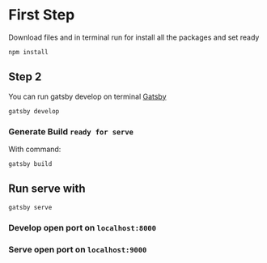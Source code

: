 # First Step

Download files and in terminal run for install all the packages and set ready
```
npm install
```
## Step 2 

You can run gatsby develop on terminal [Gatsby](https://www.gatsbyjs.com/)
```
gatsby develop
```
### Generate Build `ready for serve `

With command:

```
gatsby build
```

## Run serve with 
```
gatsby serve
```
### Develop open port on  `localhost:8000`

### Serve open port on  `localhost:9000`
